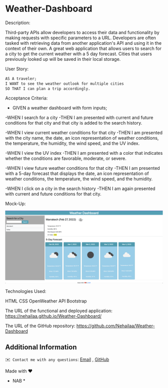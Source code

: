 # Weather-Dashboard

Description:


   Third-party APIs allow developers to access their data and functionality by making requests with specific parameters to a URL. Developers are often tasked with retrieving data from another application's API and using it in the context of their own.
   A great web application that allows users to search for a city to get the current weather with a 5 day forecast. Cities that users previously looked up will be saved in their local storage.

User Story:


    AS A traveler;
    I WANT to see the weather outlook for multiple cities
    SO THAT I can plan a trip accordingly.

 Acceptance Criteria:


- GIVEN a weather dashboard with form inputs;

-WHEN I search for a city
-THEN I am presented with current and future conditions for that city and that city is added to the search history.

-WHEN I view current weather conditions for that city
-THEN I am presented with the city name, the date, an icon representation of weather conditions, the temperature, the humidity, the wind speed, and the UV index.

-WHEN I view the UV index
-THEN I am presented with a color that indicates whether the conditions are favorable, moderate, or severe.

-WHEN I view future weather conditions for that city
-THEN I am presented with a 5-day forecast that displays the date, an icon representation of weather conditions, the temperature, the wind speed, and the humidity.

-WHEN I click on a city in the search history
-THEN I am again presented with current and future conditions for that city.
   

Mock-Up:

<img src="Assets/Images/Mock-Up.png" alt="Mock-up pf the project" />

Technologies Used:

HTML
CSS
OpenWeather API
Bootstrap


The URL of the functional and deployed application: 
https://nehailaa.github.io/Weather-Dashboard/

The URL of the GitHub repository:
https://github.com/Nehailaa/Weather-Dashboard


  ## Additional Information
  ✉️` Contact me with any questions`: [Email](mailto:nehailakarmel@gmail.com) , [GitHub](https://github.com/Nehailaa)<br />

Made with ♥️ 
* NAB *